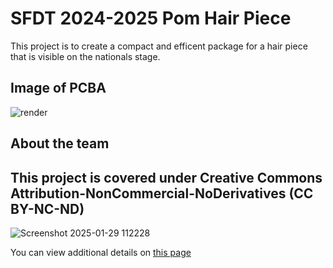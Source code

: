 # SFDT 2024-2025 Pom Hair Piece
This project is to create a compact and efficent package for a hair piece that is visible on the nationals stage. 

## Image of PCBA
![render](https://github.com/user-attachments/assets/32a1fb8d-3b08-4c6f-8629-8fc02e64885c)

## About the team


## This project is covered under Creative Commons Attribution-NonCommercial-NoDerivatives (CC BY-NC-ND)
![Screenshot 2025-01-29 112228](https://github.com/user-attachments/assets/7a8fecff-9b34-4d53-886f-f80ee79e6e25)

You can view additional details on [this page](https://creativecommons.org/licenses/by-nc-nd/4.0/)
